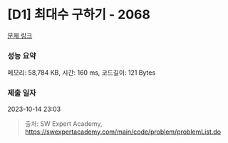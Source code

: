 # [D1] 최대수 구하기 - 2068 

[문제 링크](https://swexpertacademy.com/main/code/problem/problemDetail.do?contestProbId=AV5QQhbqA4QDFAUq) 

### 성능 요약

메모리: 58,784 KB, 시간: 160 ms, 코드길이: 121 Bytes

### 제출 일자

2023-10-14 23:03



> 출처: SW Expert Academy, https://swexpertacademy.com/main/code/problem/problemList.do